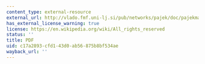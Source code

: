 ```yaml
---
content_type: external-resource
external_url: http://vlado.fmf.uni-lj.si/pub/networks/pajek/doc/pajekman.pdf
has_external_license_warning: true
license: https://en.wikipedia.org/wiki/All_rights_reserved
status: ''
title: PDF
uid: c17a2893-cfd1-43d0-ab56-875b8bf534ae
wayback_url: ''
---
```

